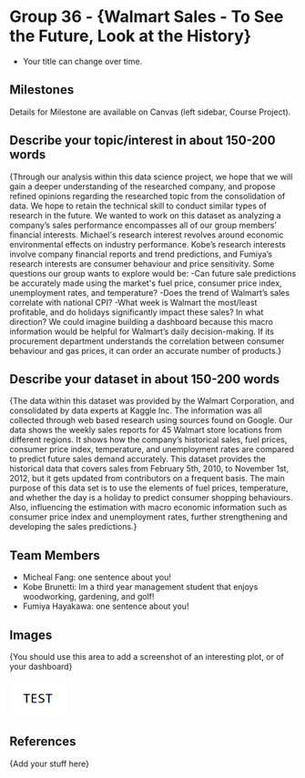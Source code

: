 # Group 36 - {Walmart Sales - To See the Future, Look at the History}

- Your title can change over time.

## Milestones

Details for Milestone are available on Canvas (left sidebar, Course Project).

## Describe your topic/interest in about 150-200 words

{Through our analysis within this data science project, we hope that we will gain a deeper understanding of the researched company, and propose refined opinions regarding the researched topic from the consolidation of data. We hope to retain the technical skill to conduct similar types of research in the future. We wanted to work on this dataset as analyzing a company’s sales performance encompasses all of our group members’ financial interests. Michael's research interest revolves around economic environmental effects on industry performance. Kobe’s research interests involve company financial reports and trend predictions, and Fumiya’s research interests are consumer behaviour and price sensitivity. Some questions our group wants to explore would be:
-Can future sale predictions be accurately made using the market's fuel price, consumer price index, unemployment rates, and temperature?
-Does the trend of Walmart’s sales correlate with national CPI?
-What week is Walmart the most/least profitable, and do holidays significantly impact these sales? In what direction? 
We could imagine building a dashboard because this macro information would be helpful for Walmart’s daily decision-making. If its procurement department understands the correlation between consumer behaviour and gas prices, it can order an accurate number of products.}

## Describe your dataset in about 150-200 words

{The data within this dataset was provided by the Walmart Corporation, and consolidated by data experts at Kaggle Inc. The information was all collected through web based research using sources found on Google. Our data shows the weekly sales reports for 45 Walmart store locations from different regions. It shows how the company’s historical sales, fuel prices, consumer price index, temperature, and unemployment rates are compared to predict future sales demand accurately. This dataset provides the historical data that covers sales from February 5th, 2010, to November 1st, 2012, but it gets updated from contributors on a frequent basis. The main purpose of this data set is to use the elements of fuel prices, temperature, and whether the day is a holiday to predict consumer shopping behaviours. Also, influencing the estimation with macro economic information such as consumer price index and unemployment rates, further strengthening and developing the sales predictions.}

## Team Members

- Micheal Fang: one sentence about you!
- Kobe Brunetti: Im a third year management student that enjoys woodworking, gardening, and golf!
- Fumiya Hayakawa: one sentence about you!

## Images

{You should use this area to add a screenshot of an interesting plot, or of your dashboard}

<img src ="images/test.png" width="100px">

## References

{Add your stuff here}



